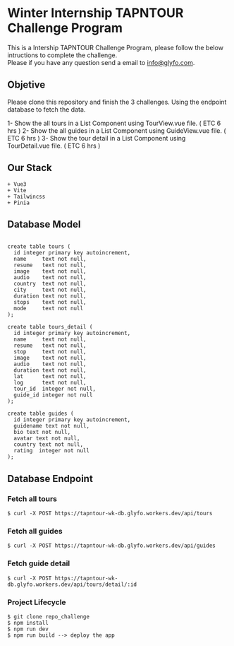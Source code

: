 # Winter Internship TAPNTOUR Challenge Program

This is a Intership TAPNTOUR Challenge Program, please follow the below intructions to complete the challenge.  
Please if you have any question send a email to info@glyfo.com. 

## Objetive 

Please clone this repository and finish the 3 challenges. Using the endpoint database to fetch the data. 

1-  Show the all tours in a List Component  using TourView.vue file.     ( ETC 6 hrs ) 
2-  Show the all guides in a List Component using GuideView.vue file.    ( ETC 6 hrs )
3-  Show the tour detail in a List Component using  TourDetail.vue file. ( ETC 6 hrs )

## Our Stack

```console
+ Vue3 
+ Vite 
+ Tailwincss 
+ Pinia 
```

## Database Model 

```console

create table tours (
  id integer primary key autoincrement,
  name     text not null,
  resume   text not null,
  image    text not null,
  audio    text not null,
  country  text not null,
  city     text not null,
  duration text not null,
  stops    text not null,
  mode     text not null
);

create table tours_detail (
  id integer primary key autoincrement,
  name     text not null,
  resume   text not null,
  stop     text not null,
  image    text not null,
  audio    text not null,
  duration text not null,
  lat      text not null,
  log      text not null,
  tour_id  integer not null,
  guide_id integer not null
);

create table guides (
  id integer primary key autoincrement,
  guidename text not null,
  bio text not null,
  avatar text not null,
  country text not null,
  rating  integer not null
);

```
## Database Endpoint 

### Fetch all tours

```
$ curl -X POST https://tapntour-wk-db.glyfo.workers.dev/api/tours

```

### Fetch all guides

```
$ curl -X POST https://tapntour-wk-db.glyfo.workers.dev/api/guides

```

### Fetch guide detail

```
$ curl -X POST https://tapntour-wk-db.glyfo.workers.dev/api/tours/detail/:id

```

### Project Lifecycle 

```
$ git clone repo_challenge 
$ npm install 
$ npm run dev 
$ npm run build --> deploy the app

```
